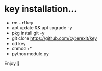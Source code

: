 # key installation...

- rm - rf key
- apt update && apt upgrade -y
- pkg install git -y
- git clone https://github.com/cyberexit/key
- cd key
- chmod +*
- python module.py

Enjoy 🎉
